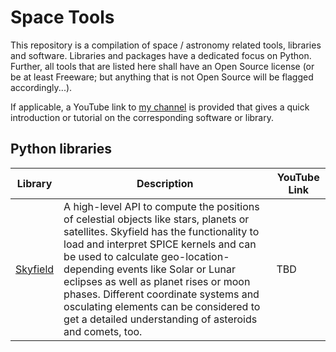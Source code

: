 # Space Tools

This repository is a compilation of space / astronomy related tools, libraries and software. Libraries and packages have a dedicated focus on Python. Further, all tools that are listed here shall have an Open Source license (or be at least Freeware; but anything that is not Open Source will be flagged accordingly...).

If applicable, a YouTube link to [my channel](https://www.youtube.com/c/Astroniz) is provided that gives a quick introduction or tutorial on the corresponding software or library.

## Python libraries

| Library                                      | Description                                                                                                                                                                                                                                                                                                                                                                                                                               | YouTube Link |
| -------------------------------------------- | ----------------------------------------------------------------------------------------------------------------------------------------------------------------------------------------------------------------------------------------------------------------------------------------------------------------------------------------------------------------------------------------------------------------------------------------- | ------------ |
| [Skyfield](https://rhodesmill.org/skyfield/) | A high-level API to compute the positions of celestial objects like stars, planets or satellites. Skyfield has the functionality to load and interpret SPICE kernels and can be used to calculate geo-location-depending events like Solar or Lunar eclipses as well as planet rises or moon phases. Different coordinate systems and osculating elements can be considered to get a detailed understanding of asteroids and comets, too. | TBD          |
